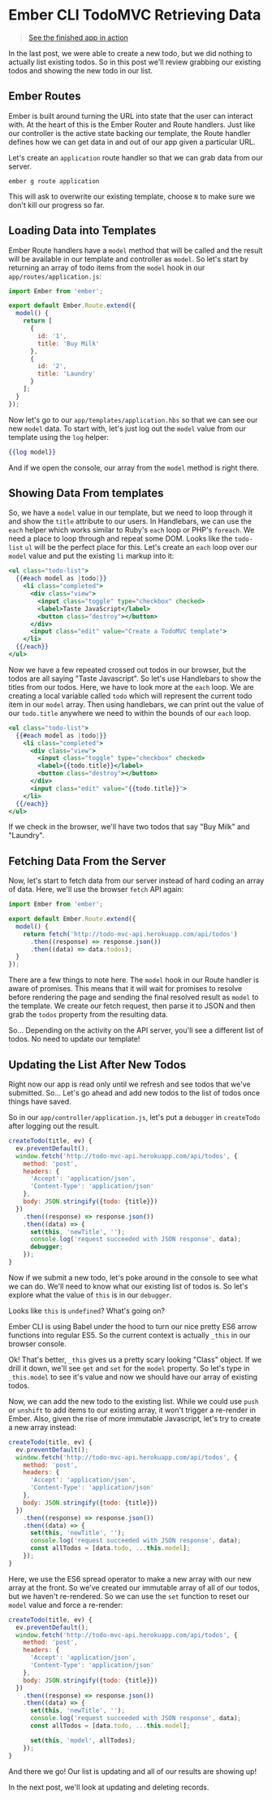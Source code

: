 # Ember CLI TodoMVC Retrieving Data

> [See the finished app in action](http://todomvc-example.embergrep.com)

In the last post, we were able to create a new todo, but we did nothing to actually list existing todos.
So in this post we'll review grabbing our existing todos and showing the new todo in our list.

## Ember Routes

Ember is built around turning the URL into state that the user can interact with.
At the heart of this is the Ember Router and Route handlers.
Just like our controller is the active state backing our template, the Route handler defines how we can get data in and out of our app given a particular URL.

Let's create an `application` route handler so that we can grab data from our server.

```
ember g route application
```

This will ask to overwrite our existing template, choose `N` to make sure we don't kill our progress so far.

## Loading Data into Templates

Ember Route handlers have a `model` method that will be called and the result will be available in our template and controller as `model`.
So let's start by returning an array of todo items from the `model` hook in our `app/routes/application.js`:

```js
import Ember from 'ember';

export default Ember.Route.extend({
  model() {
    return [
      {
        id: '1',
        title: 'Buy Milk'
      },
      {
        id: '2',
        title: 'Laundry'
      }
    ];
  }
});
```

Now let's go to our `app/templates/application.hbs` so that we can see our new `model` data.
To start with, let's just log out the `model` value from our template using the `log` helper:

```hbs
{{log model}}
```

And if we open the console, our array from the `model` method is right there.

## Showing Data From templates

So, we have a `model` value in our template, but we need to loop through it and show the `title` attribute to our users.
In Handlebars, we can use the `each` helper which works similar to Ruby's `each` loop or PHP's `foreach`.
We need a place to loop through and repeat some DOM.
Looks like the `todo-list` `ul` will be the perfect place for this.
Let's create an `each` loop over our `model` value and put the existing `li` markup into it:

```hbs
<ul class="todo-list">
  {{#each model as |todo|}}
    <li class="completed">
      <div class="view">
        <input class="toggle" type="checkbox" checked>
        <label>Taste JavaScript</label>
        <button class="destroy"></button>
      </div>
      <input class="edit" value="Create a TodoMVC template">
    </li>
  {{/each}}
</ul>
```

Now we have a few repeated crossed out todos in our browser, but the todos are all saying "Taste Javascript".
So let's use Handlebars to show the titles from our todos.
Here, we have to look more at the `each` loop.
We are creating a local variable called `todo` which will represent the current todo item in our `model` array.
Then using handlebars, we can print out the value of our `todo.title` anywhere we need to within the bounds of our `each` loop.

```hbs
<ul class="todo-list">
  {{#each model as |todo|}}
    <li class="completed">
      <div class="view">
        <input class="toggle" type="checkbox" checked>
        <label>{{todo.title}}</label>
        <button class="destroy"></button>
      </div>
      <input class="edit" value="{{todo.title}}">
    </li>
  {{/each}}
</ul>
```

If we check in the browser, we'll have two todos that say "Buy Milk" and "Laundry".

## Fetching Data From the Server

Now, let's start to fetch data from our server instead of hard coding an array of data.
Here, we'll use the browser `fetch` API again:

```js
import Ember from 'ember';

export default Ember.Route.extend({
  model() {
    return fetch('http://todo-mvc-api.herokuapp.com/api/todos')
      .then((response) => response.json())
      .then((data) => data.todos);
  }
});
```

There are a few things to note here.
The `model` hook in our Route handler is aware of promises.
This means that it will wait for promises to resolve before rendering the page and sending the final resolved result as `model` to the template.
We create our fetch request, then parse it to JSON and then grab the `todos` property from the resulting data.

So...
Depending on the activity on the API server, you'll see a different list of todos.
No need to update our template!

## Updating the List After New Todos

Right now our app is read only until we refresh and see todos that we've submitted.
So...
Let's go ahead and add new todos to the list of todos once things have saved.

So in our `app/controller/application.js`, let's put a `debugger` in `createTodo` after logging out the result.

```js
createTodo(title, ev) {
  ev.preventDefault();
  window.fetch('http://todo-mvc-api.herokuapp.com/api/todos', {
    method: 'post',
    headers: {
      'Accept': 'application/json',
      'Content-Type': 'application/json'
    },
    body: JSON.stringify({todo: {title}})
  })
    .then((response) => response.json())
    .then((data) => {
      set(this, 'newTitle', '');
      console.log('request succeeded with JSON response', data);
      debugger;
    });
}
```

Now if we submit a new todo, let's poke around in the console to see what we can do.
We'll need to know what our existing list of todos is.
So let's explore what the value of `this` is in our `debugger`.

Looks like `this` is `undefined`?
What's going on?

Ember CLI is using Babel under the hood to turn our nice pretty ES6 arrow functions into regular ES5.
So the current context is actually `_this` in our browser console.

Ok!
That's better, `_this` gives us a pretty scary looking "Class" object.
If we drill it down, we'll see `get` and `set` for the `model` property.
So let's type in `_this.model` to see it's value and now we should have our array of existing todos.

Now, we can add the new todo to the existing list.
While we could use `push` or `unshift` to add items to our existing array, it won't trigger a re-render in Ember.
Also, given the rise of more immutable Javascript, let's try to create a new array instead:

```js
createTodo(title, ev) {
  ev.preventDefault();
  window.fetch('http://todo-mvc-api.herokuapp.com/api/todos', {
    method: 'post',
    headers: {
      'Accept': 'application/json',
      'Content-Type': 'application/json'
    },
    body: JSON.stringify({todo: {title}})
  })
    .then((response) => response.json())
    .then((data) => {
      set(this, 'newTitle', '');
      console.log('request succeeded with JSON response', data);
      const allTodos = [data.todo, ...this.model];
    });
}
```

Here, we use the ES6 spread operator to make a new array with our new array at the front.
So we've created our immutable array of all of our todos, but we haven't re-rendered.
So we can use the `set` function to reset our `model` value and force a re-render:

```js
createTodo(title, ev) {
  ev.preventDefault();
  window.fetch('http://todo-mvc-api.herokuapp.com/api/todos', {
    method: 'post',
    headers: {
      'Accept': 'application/json',
      'Content-Type': 'application/json'
    },
    body: JSON.stringify({todo: {title}})
  })
    .then((response) => response.json())
    .then((data) => {
      set(this, 'newTitle', '');
      console.log('request succeeded with JSON response', data);
      const allTodos = [data.todo, ...this.model];

      set(this, 'model', allTodos);
    });
}
```

And there we go!
Our list is updating and all of our results are showing up!

In the next post, we'll look at updating and deleting records.
